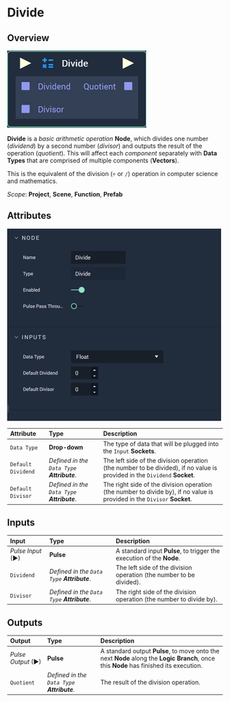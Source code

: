 # Divide

## Overview

![The Divide Node.](../../.gitbook/assets/node-divide2.png)

**Divide** is a _basic arithmetic operation_ **Node**, which divides one number \(_dividend_\) by a second number \(_divisor_\) and outputs the result of the operation \(_quotient_\). This will affect each _component_ separately with **Data Types** that are comprised of multiple components \(**Vectors**\).

This is the equivalent of the division \(`÷` or `/`\) operation in computer science and mathematics.

*Scope*: **Project**, **Scene**, **Function**, **Prefab**

## Attributes

![The Divide Node Attributes.](../../.gitbook/assets/node-divide2-attr.png)

| Attribute | Type | Description |
| :--- | :--- | :--- |
| `Data Type` | **Drop-down** | The type of data that will be plugged into the `Input` **Sockets**. |
| `Default Dividend` | _Defined in the `Data Type` **Attribute**_. | The left side of the division operation \(the number to be divided\), if no value is provided in the `Dividend` **Socket**. |
| `Default Divisor` | _Defined in the `Data Type` **Attribute**_. | The right side of the division operation \(the number to divide by\), if no value is provided in the `Divisor` **Socket**. |

## Inputs

| Input | Type | Description |
| :--- | :--- | :--- |
| _Pulse Input_ \(►\) | **Pulse** | A standard input **Pulse**, to trigger the execution of the **Node**. |
| `Dividend` | _Defined in the `Data Type` **Attribute**_. | The left side of the division operation \(the number to be divided\). |
| `Divisor` | _Defined in the `Data Type` **Attribute**_. | The right side of the division operation \(the number to divide by\). |

## Outputs

| Output | Type | Description |
| :--- | :--- | :--- |
| _Pulse Output_ \(►\) | **Pulse** | A standard output **Pulse**, to move onto the next **Node** along the **Logic Branch**, once this **Node** has finished its execution. |
| `Quotient` | _Defined in the `Data Type` **Attribute**._ | The result of the division operation. |

